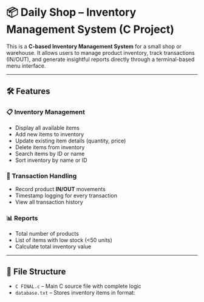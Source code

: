 # 📦 Daily Shop – Inventory Management System (C Project)

This is a **C-based Inventory Management System** for a small shop or warehouse. It allows users to manage product inventory, track transactions (IN/OUT), and generate insightful reports directly through a terminal-based menu interface.

---

## 🛠 Features

### 📋 Inventory Management
- Display all available items
- Add new items to inventory
- Update existing item details (quantity, price)
- Delete items from inventory
- Search items by ID or name
- Sort inventory by name or ID

### 🔁 Transaction Handling
- Record product **IN/OUT** movements
- Timestamp logging for every transaction
- View all transaction history

### 📊 Reports
- Total number of products
- List of items with low stock (<50 units)
- Calculate total inventory value

---

## 🧾 File Structure

- `C FINAL.c` – Main C source file with complete logic
- `database.txt` – Stores inventory items in format:
